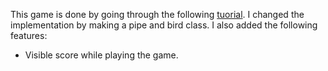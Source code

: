 This game is done by going through the following [tuorial](https://www.youtube.com/watch?v=Jgst0rihJ3o). I changed the implementation by making a pipe and bird class.
I also added the following features:

- Visible score while playing the game.
